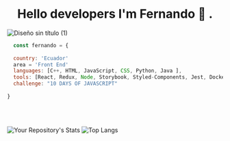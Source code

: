  <h1 align="center" >Hello developers I'm Fernando  🤖 .</h1>

![Diseño sin título (1)](https://user-images.githubusercontent.com/76860968/119175693-c36f1b80-ba2f-11eb-8710-f2472c04f0e8.png)

``` js
  const fernando = {
  
  country: 'Ecuador'
  area = 'Front End'
  languages: [C++, HTML, JavaScript, CSS, Python, Java ],
  tools: [React, Redux, Node, Storybook, Styled-Components, Jest, Docker],
  challenge: "10 DAYS OF JAVASCRIPT"
  
}
```
<br />
<br />

![Your Repository's Stats](https://github-readme-stats.vercel.app/api?username=fernandopr11&show_icons&theme=tokyonight)
![Top Langs](https://github-readme-stats.vercel.app/api/top-langs/?username=fernandopr11&layout=compact&theme=tokyonight)





